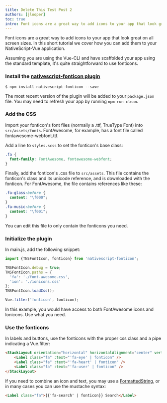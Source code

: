 ```yaml
---
title: Delete This Test Post 2
authors: [jlooper]
toc: true
intro: Font icons are a great way to add icons to your app that look great on all screen sizes. In this short tutorial we cover how you can add them to your NativeScript-Vue application.
---
```


Font icons are a great way to add icons to your app that look great on all screen sizes. In this short tutorial we cover how you can add them to your NativeScript-Vue application.

Assuming you are using the Vue-CLI and have scaffolded your app using the standard template, it's quite straightforward to use fonticons. 

### Install the [nativescript-fonticon plugin](https://market.nativescript.org/plugins/nativescript-fonticon)

```shell
$ npm install nativescript-fonticon --save
```

The most recent version of the plugin will be added to your `package.json` file. You may need to refresh your app by running `npm run clean`.

### Add the CSS

Import your fonticon's font files (normally a .ttf, TrueType Font) into `src/assets/fonts`. FontAwesome, for example, has a font file called fontawesome-webfont.ttf.

Add a line to `styles.scss` to set the fonticon's base class:

```css
.fa {
  font-family: FontAwesome, fontawesome-webfont;
}
```

Finally, add the fonticon's .css file to `src/assets`. This file contains the fonticon's class and its unicode reference, and is downloaded with the fonticon. For FontAwesome, the file contains references like these:

```css
.fa-glass:before {
  content: "\f000";
}
.fa-music:before {
  content: "\f001";
}
```

You can edit this file to only contain the fonticons you need.

### Initialize the plugin

In main.js, add the following snippet:

```js
import {TNSFontIcon, fonticon} from 'nativescript-fonticon';

TNSFontIcon.debug = true;
TNSFontIcon.paths = {
  'fa': './font-awesome.css',
  'ion': './ionicons.css'
};
TNSFontIcon.loadCss();

Vue.filter('fonticon', fonticon);
```

In this example, you would have access to both FontAwesome icons and Ionicons. Use what you need.

### Use the fonticons

In labels and buttons, use the fonticons with the proper css class and a pipe indicating a Vue.filter:

```html
<StackLayout orientation="horizontal" horizontalAlignment="center" verticalAlignment="top">
    <Label class="fa" :text="'fa-eye' | fonticon" />
    <Label class="fa" :text="'fa-heart' | fonticon" />
    <Label class="fa" :text="'fa-user' | fonticon" />
</StackLayout>
```


If you need to combine an icon and text, you may use a [FormattedString](/en/docs/elements/components/label/#styling-the-label), or in many cases you can use the mustache syntax:

```html
<Label class="fa">{{'fa-search' | fonticon}} Search</Label>
```
